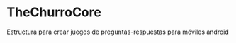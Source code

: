 TheChurroCore
=============

Estructura para crear juegos de preguntas-respuestas para móviles android

